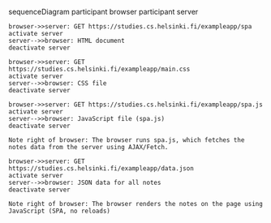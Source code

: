 sequenceDiagram
    participant browser
    participant server

    browser->>server: GET https://studies.cs.helsinki.fi/exampleapp/spa
    activate server
    server-->>browser: HTML document
    deactivate server

    browser->>server: GET https://studies.cs.helsinki.fi/exampleapp/main.css
    activate server
    server-->>browser: CSS file
    deactivate server

    browser->>server: GET https://studies.cs.helsinki.fi/exampleapp/spa.js
    activate server
    server-->>browser: JavaScript file (spa.js)
    deactivate server

    Note right of browser: The browser runs spa.js, which fetches the notes data from the server using AJAX/Fetch.

    browser->>server: GET https://studies.cs.helsinki.fi/exampleapp/data.json
    activate server
    server-->>browser: JSON data for all notes
    deactivate server

    Note right of browser: The browser renders the notes on the page using JavaScript (SPA, no reloads)
